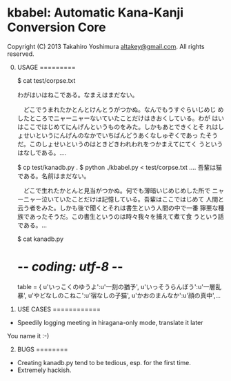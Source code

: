 kbabel: Automatic Kana-Kanji Conversion Core
=============================================

Copyright (C) 2013 Takahiro Yoshimura <altakey@gmail.com>.  All rights reserved.

0. USAGE
=========

    $ cat test/corpse.txt

    わがはいはねこである。なまえはまだない。

    　どこでうまれたかとんとけんとうがつかぬ。なんでもうすぐらいじめじ
    めしたところでニャーニャーないていたことだけはきおくしている。わが
    はいはここではじめてにんげんというものをみた。しかもあとできくとそ
    れはしょせいというにんげんのなかでいちばんどうあくなしゅぞくであっ
    たそうだ。このしょせいというのはときどきわれわれをつかまえてにてく
    うというはなしである。....

    $ cp test/kanadb.py .
    $ python ./kbabel.py < test/corpse.txt
    ....
    吾輩は猫である。名前はまだない。

    　どこで生れたかとんと見当がつかぬ。何でも薄暗いじめじめした所で
    ニャーニャー泣いていたことだけは記憶している。吾輩はここではじめて
    人間と云う者をみた。しかも後で聞くとそれは書生という人間の中で一番
    獰悪な種族であったそうだ。この書生というのは時々我々を捕えて煮て食
    うという話である。...

    $ cat kanadb.py

    # -*- coding: utf-8 -*-

    table = {
	u'いっこくのゆうよ':u'一刻の猶予',
	u'いっそうらんぼう':u'一層乱暴',
	u'やどなしのこねこ':u'宿なしの子猫',
	u'かおのまんなか':u'顔の真中',...


1. USE CASES
============

 * Speedily logging meeting in hiragana-only mode, translate it later

You name it :-)

2. BUGS
========

 * Creating kanadb.py tend to be tedious, esp. for the first time.
 * Extremely hackish.